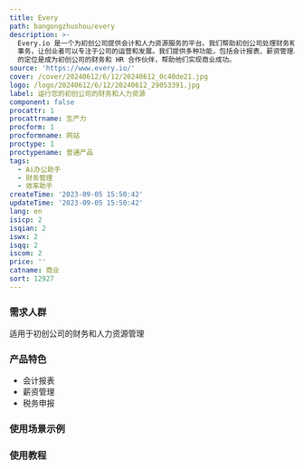 ```yaml
---
title: Every
path: bangongzhushou/every
description: >-
  Every.io 是一个为初创公司提供会计和人力资源服务的平台。我们帮助初创公司处理财务和 HR
  事务，让创业者可以专注于公司的运营和发展。我们提供多种功能，包括会计报表、薪资管理、税务申报等。我们的优势是专注于初创公司的需求，提供灵活和定制化的解决方案。定价根据公司规模和需求而定。Every.io
  的定位是成为初创公司的财务和 HR 合作伙伴，帮助他们实现商业成功。
source: 'https://www.every.io/'
cover: /cover/20240612/6/12/20240612_0c40de21.jpg
logo: /logo/20240612/6/12/20240612_29053391.jpg
label: 运行您的初创公司的财务和人力资源
component: false
procattr: 1
procattrname: 生产力
procform: 1
procformname: 网站
proctype: 1
proctypename: 普通产品
tags:
  - Ai办公助手
  - 财务管理
  - 效率助手
createTime: '2023-09-05 15:50:42'
updateTime: '2023-09-05 15:50:42'
lang: en
isicp: 2
isqian: 2
iswx: 2
isqq: 2
iscom: 2
price: ''
catname: 商业
sort: 12927
---
```




### 需求人群
适用于初创公司的财务和人力资源管理

### 产品特色
- 会计报表
- 薪资管理
- 税务申报

### 使用场景示例


### 使用教程


  
